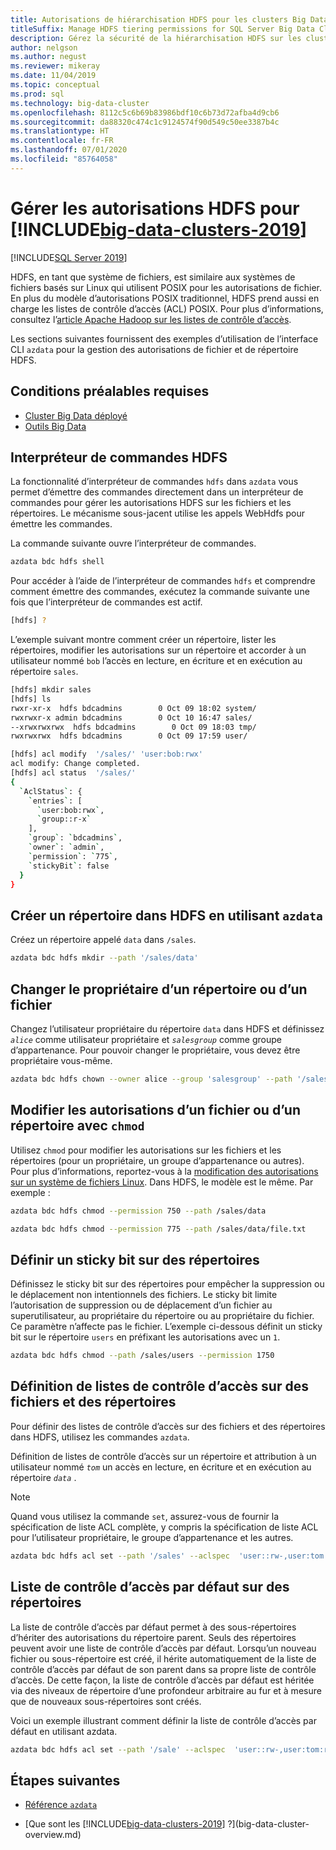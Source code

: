 ```yaml
---
title: Autorisations de hiérarchisation HDFS pour les clusters Big Data SQL Server
titleSuffix: Manage HDFS tiering permissions for SQL Server Big Data Clusters
description: Gérez la sécurité de la hiérarchisation HDFS sur les clusters Big Data SQL Server comme les autorisations sur d’autres systèmes Linux.
author: nelgson
ms.author: negust
ms.reviewer: mikeray
ms.date: 11/04/2019
ms.topic: conceptual
ms.prod: sql
ms.technology: big-data-cluster
ms.openlocfilehash: 8112c5c6b69b83986bdf10c6b73d72afba4d9cb6
ms.sourcegitcommit: da88320c474c1c9124574f90d549c50ee3387b4c
ms.translationtype: HT
ms.contentlocale: fr-FR
ms.lasthandoff: 07/01/2020
ms.locfileid: "85764058"
---
```

# <a name="manage-hdfs-permissions-for-big-data-clusters-2019"></a>Gérer les autorisations HDFS pour [!INCLUDE[big-data-clusters-2019](../includes/ssbigdataclusters-ss-nover.md)]

[!INCLUDE[SQL Server 2019](../includes/applies-to-version/sqlserver2019.md)]

HDFS, en tant que système de fichiers, est similaire aux systèmes de fichiers basés sur Linux qui utilisent POSIX pour les autorisations de fichier. En plus du modèle d’autorisations POSIX traditionnel, HDFS prend aussi en charge les listes de contrôle d’accès (ACL) POSIX. Pour plus d’informations, consultez l’[article Apache Hadoop sur les listes de contrôle d’accès](https://hadoop.apache.org/docs/current/hadoop-project-dist/hadoop-hdfs/HdfsPermissionsGuide.html#ACLs_.28Access_Control_Lists.29).

Les sections suivantes fournissent des exemples d’utilisation de l’interface CLI `azdata` pour la gestion des autorisations de fichier et de répertoire HDFS.

## <a name="prerequisites"></a>Conditions préalables requises

- [Cluster Big Data déployé](deployment-guidance.md)
- [Outils Big Data](deploy-big-data-tools.md)
  
## <a name="hdfs-shell"></a>Interpréteur de commandes HDFS

La fonctionnalité d’interpréteur de commandes `hdfs` dans `azdata` vous permet d’émettre des commandes directement dans un interpréteur de commandes pour gérer les autorisations HDFS sur les fichiers et les répertoires. Le mécanisme sous-jacent utilise les appels WebHdfs pour émettre les commandes.

La commande suivante ouvre l’interpréteur de commandes.

```bash
azdata bdc hdfs shell
```

Pour accéder à l’aide de l’interpréteur de commandes `hdfs` et comprendre comment émettre des commandes, exécutez la commande suivante une fois que l’interpréteur de commandes est actif.

```bash
[hdfs] ?
```

L’exemple suivant montre comment créer un répertoire, lister les répertoires, modifier les autorisations sur un répertoire et accorder à un utilisateur nommé `bob` l’accès en lecture, en écriture et en exécution au répertoire `sales`.

```bash
[hdfs] mkdir sales
[hdfs] ls
rwxr-xr-x  hdfs bdcadmins        0 Oct 09 18:02 system/
rwxrwxr-x admin bdcadmins        0 Oct 10 16:47 sales/
--xrwxrwxrwx  hdfs bdcadmins        0 Oct 09 18:03 tmp/
rwxrwxrwx  hdfs bdcadmins        0 Oct 09 17:59 user/

[hdfs] acl modify  '/sales/' 'user:bob:rwx'
acl modify: Change completed.
[hdfs] acl status  '/sales/'
{
  `AclStatus`: {
    `entries`: [
      `user:bob:rwx`,
      `group::r-x`
    ],
    `group`: `bdcadmins`,
    `owner`: `admin`,
    `permission`: `775`,
    `stickyBit`: false
  }
}
```

## <a name="create-a-directory-in-hdfs-using-azdata"></a>Créer un répertoire dans HDFS en utilisant `azdata`

Créez un répertoire appelé `data` dans `/sales`.

```bash
azdata bdc hdfs mkdir --path '/sales/data'
```

## <a name="change-owner-of-a-directory-or-file"></a>Changer le propriétaire d’un répertoire ou d’un fichier

Changez l’utilisateur propriétaire du répertoire `data` dans HDFS et définissez *`alice`* comme utilisateur propriétaire et *`salesgroup`* comme groupe d’appartenance. Pour pouvoir changer le propriétaire, vous devez être propriétaire vous-même.

```bash
azdata bdc hdfs chown --owner alice --group 'salesgroup' --path '/sales/data'
```

## <a name="change-permissions-of-a-file-or-directory-with-chmod"></a>Modifier les autorisations d’un fichier ou d’un répertoire avec `chmod`

Utilisez `chmod` pour modifier les autorisations sur les fichiers et les répertoires (pour un propriétaire, un groupe d’appartenance ou autres). Pour plus d’informations, reportez-vous à la [modification des autorisations sur un système de fichiers Linux](https://www.lifewire.com/uses-of-command-chmod-2201064). Dans HDFS, le modèle est le même. Par exemple :

```bash
azdata bdc hdfs chmod --permission 750 --path /sales/data
```

```bash
azdata bdc hdfs chmod --permission 775 --path /sales/data/file.txt
```

## <a name="set-sticky-bit-on-directories"></a>Définir un sticky bit sur des répertoires

Définissez le sticky bit sur des répertoires pour empêcher la suppression ou le déplacement non intentionnels des fichiers. Le sticky bit limite l’autorisation de suppression ou de déplacement d’un fichier au superutilisateur, au propriétaire du répertoire ou au propriétaire du fichier. Ce paramètre n’affecte pas le fichier. L’exemple ci-dessous définit un sticky bit sur le répertoire `users` en préfixant les autorisations avec un `1`.

```bash
azdata bdc hdfs chmod --path /sales/users --permission 1750
```

## <a name="setting-acls-on-files-and-directories"></a>Définition de listes de contrôle d’accès sur des fichiers et des répertoires

Pour définir des listes de contrôle d’accès sur des fichiers et des répertoires dans HDFS, utilisez les commandes `azdata`.

Définition de listes de contrôle d’accès sur un répertoire et attribution à un utilisateur nommé *`tom`* un accès en lecture, en écriture et en exécution au répertoire *`data`* . 

> [!NOTE]
> Quand vous utilisez la commande `set`, assurez-vous de fournir la spécification de liste ACL complète, y compris la spécification de liste ACL pour l’utilisateur propriétaire, le groupe d’appartenance et les autres.

```bash
azdata bdc hdfs acl set --path '/sales' --aclspec  'user::rw-,user:tom:rwx,group::rw-,other::rw-'
```

## <a name="default-acl-on-directories"></a>Liste de contrôle d’accès par défaut sur des répertoires

La liste de contrôle d’accès par défaut permet à des sous-répertoires d’hériter des autorisations du répertoire parent. Seuls des répertoires peuvent avoir une liste de contrôle d’accès par défaut. Lorsqu’un nouveau fichier ou sous-répertoire est créé, il hérite automatiquement de la liste de contrôle d’accès par défaut de son parent dans sa propre liste de contrôle d’accès. De cette façon, la liste de contrôle d’accès par défaut est héritée via des niveaux de répertoire d’une profondeur arbitraire au fur et à mesure que de nouveaux sous-répertoires sont créés.

Voici un exemple illustrant comment définir la liste de contrôle d’accès par défaut en utilisant azdata.

```bash
azdata bdc hdfs acl set --path '/sale' --aclspec  'user::rw-,user:tom:rwx,group::rw-,other::rw-,default:group::rw-,default:user::rw-,default:other::rw-'
```

## <a name="next-steps"></a>Étapes suivantes

- [Référence `azdata`](reference-azdata.md)

- [Que sont les [!INCLUDE[big-data-clusters-2019](../includes/ssbigdataclusters-ver15.md)] ?](big-data-cluster-overview.md)
